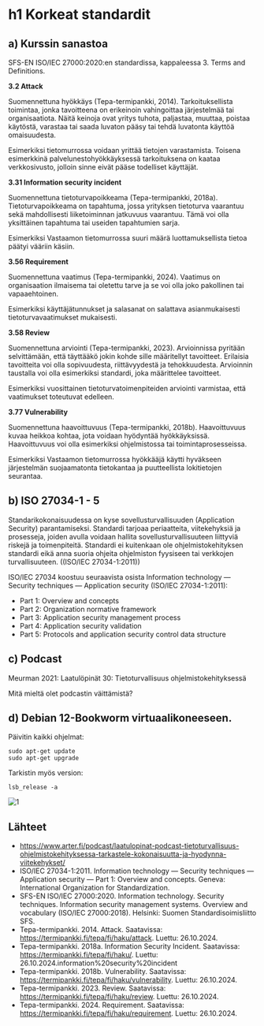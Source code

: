 # h1 Korkeat standardit

## a) Kurssin sanastoa

SFS-EN ISO/IEC 27000:2020:en standardissa, kappaleessa 3. Terms and Definitions. 

**3.2 Attack**

Suomennettuna hyökkäys (Tepa-termipankki, 2014). Tarkoituksellista toimintaa, jonka tavoitteena on erikeinoin vahingoittaa järjestelmää tai organisaatiota. Näitä keinoja ovat yritys tuhota, paljastaa, muuttaa, poistaa käytöstä, varastaa tai saada luvaton pääsy tai tehdä luvatonta käyttöä omaisuudesta. 

Esimerkiksi tietomurrossa voidaan yrittää tietojen varastamista. Toisena esimerkkinä palvelunestohyökkäyksessä tarkoituksena on kaataa verkkosivusto, jolloin sinne eivät pääse todelliset käyttäjät.

**3.31 Information security incident**

Suomennettuna tietoturvapoikkeama (Tepa-termipankki, 2018a). Tietoturvapoikkeama on tapahtuma, jossa yrityksen tietoturva vaarantuu sekä mahdollisesti liiketoiminnan jatkuvuus vaarantuu. Tämä voi olla yksittäinen tapahtuma tai useiden tapahtumien sarja. 

Esimerkiksi Vastaamon tietomurrossa suuri määrä luottamuksellista tietoa päätyi vääriin käsiin. 

**3.56 Requirement**

Suomennettuna vaatimus (Tepa-termipankki, 2024). Vaatimus on organisaation ilmaisema tai oletettu tarve ja se voi olla joko pakollinen tai vapaaehtoinen. 

Esimerkiksi käyttäjätunnukset ja salasanat on salattava asianmukaisesti tietoturvavaatimukset mukaisesti.

**3.58 Review**

Suomennettuna arviointi (Tepa-termipankki, 2023). Arvioinnissa pyritään selvittämään, että täyttääkö jokin kohde sille määritellyt tavoitteet. Erilaisia tavoitteita voi olla sopivuudesta, riittävyydestä ja tehokkuudesta. Arvioinnin taustalla voi olla esimerkiksi standardi, joka määrittelee tavoitteet.

Esimerkiksi vuosittainen tietoturvatoimenpiteiden arviointi varmistaa, että vaatimukset toteutuvat edelleen.

**3.77 Vulnerability**

Suomennettuna haavoittuvuus (Tepa-termipankki, 2018b). Haavoittuvuus kuvaa heikkoa kohtaa, jota voidaan hyödyntää hyökkäyksissä. Haavoittuvuus voi olla esimerkiksi ohjelmistossa tai toimintaprosesseissa.  

Esimerkiksi Vastaamon tietomurrossa hyökkääjä käytti hyväkseen järjestelmän suojaamatonta tietokantaa ja puutteellista lokitietojen seurantaa.

## b) ISO 27034-1 - 5

Standarikokonaisuudessa on kyse sovellusturvallisuuden (Application Security) parantamiseksi. Standardi tarjoaa periaatteita, viitekehyksiä ja prosesseja, joiden avulla voidaan hallita sovellusturvallisuuteen liittyviä riskejä ja toimenpiteitä. Standardi ei kuitenkaan ole ohjelmistokehityksen standardi eikä anna suoria ohjeita ohjelmiston fyysiseen tai verkkojen turvallisuuteen. ((ISO/IEC 27034-1:2011))

ISO/IEC 27034 koostuu seuraavista osista
Information technology — Security techniques ― Application security (ISO/IEC 27034-1:2011): 
- Part 1: Overview and concepts 
- Part 2: Organization normative framework
- Part 3: Application security management process
- Part 4: Application security validation
- Part 5: Protocols and application security control data structure 

## c) Podcast

Meurman 2021: Laatulöpinät 30: Tietoturvallisuus ohjelmistokehityksessä

Mitä mieltä olet podcastin väittämistä? 

## d) Debian 12-Bookworm virtuaalikoneeseen. 

Päivitin kaikki ohjelmat:

    sudo apt-get update
    sudo apt-get upgrade

Tarkistin myös version:

    lsb_release -a

![1](https://github.com/user-attachments/assets/613c0612-7e98-471f-aa46-064038e76612)

## Lähteet

- https://www.arter.fi/podcast/laatulopinat-podcast-tietoturvallisuus-ohjelmistokehityksessa-tarkastele-kokonaisuutta-ja-hyodynna-viitekehykset/
- ISO/IEC 27034-1:2011. Information technology — Security techniques — Application security — Part 1: Overview and concepts. Geneva: International Organization for Standardization.
- SFS-EN ISO/IEC 27000:2020. Information technology. Security techniques. Information security management systems. Overview and vocabulary (ISO/IEC 27000:2018). Helsinki: Suomen Standardisoimisliitto SFS.
- Tepa-termipankki. 2014. Attack. Saatavissa: https://termipankki.fi/tepa/fi/haku/attack. Luettu: 26.10.2024.
- Tepa-termipankki. 2018a. Information Security Incident. Saatavissa: https://termipankki.fi/tepa/fi/haku/. Luettu: 26.10.2024.information%20security%20incident
- Tepa-termipankki. 2018b. Vulnerability. Saatavissa: https://termipankki.fi/tepa/fi/haku/vulnerability. Luettu: 26.10.2024.
- Tepa-termipankki. 2023. Review. Saatavissa: https://termipankki.fi/tepa/fi/haku/review. Luettu: 26.10.2024.
- Tepa-termipankki. 2024. Requirement. Saatavissa: https://termipankki.fi/tepa/fi/haku/requirement. Luettu: 26.10.2024.


